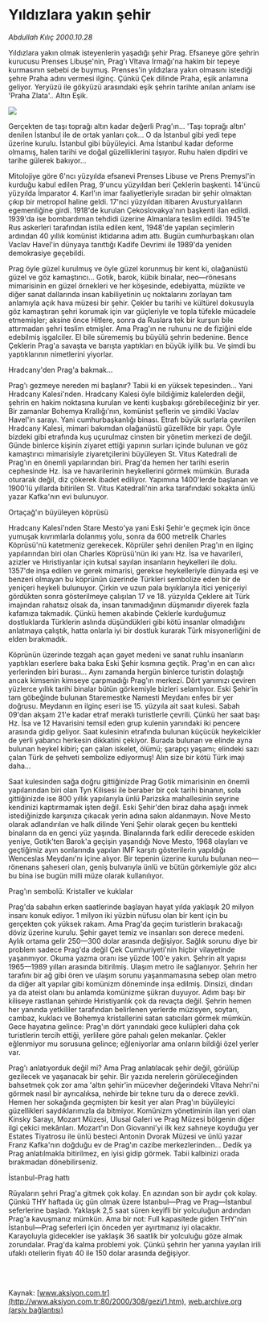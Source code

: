 # Yıldızlara yakın şehir

*Abdullah Kılıç 2000.10.28*

<div>
 <p class="spot">
  Yıldızlara yakın olmak isteyenlerin yaşadığı şehir Prag. Efsaneye göre şehrin kurucusu Prenses Libuşe'nin, Prag'ı Vltava Irmağı'na hakim bir tepeye kurmasının sebebi de buymuş. Prenses'in yıldızlara yakın olmasını istediği şehre Praha adını vermesi ilginç. Çünkü Çek dilinde Praha, eşik anlamına geliyor. Yeryüzü ile gökyüzü arasındaki eşik şehrin tarihte anılan anlamı ise 'Praha Zlata'.. Altın Eşik.
 </p>
 <p class="metin">
 </p>
 <img border="0" src="/web/20020427114643im_/http://www.aksiyon.com.tr/2000/308/resimler/Yildizlara.jpg"/>
 <p class="metin">
  Gerçekten de taşı toprağı altın kadar değerli Prag'ın... 'Taşı toprağı altın' denilen İstanbul ile de ortak yanları çok... O da İstanbul gibi yedi tepe üzerine kurulu. İstanbul gibi büyüleyici. Ama İstanbul kadar deforme olmamış, halen tarihi ve doğal güzelliklerini taşıyor. Ruhu halen dipdiri ve tarihe gülerek bakıyor...
 </p>
 <p class="metin">
  Mitolojiye göre 6'ncı yüzyılda efsanevi Prenses Libuse ve Prens Premysl'in kurduğu kabul edilen Prag, 9'uncu yüzyıldan beri Çeklerin başkenti. 14'üncü yüzyılda İmparator 4. Karl'ın imar faaliyetleriyle sıradan bir şehir olmaktan çıkıp bir metropol haline geldi. 17'nci yüzyıldan itibaren Avusturyalıların egemenliğine girdi. 1918'de kurulan Çekoslovakya'nın başkenti ilan edildi. 1939'da ise bombardıman tehdidi üzerine Almanlara teslim edildi. 1945'te Rus askerleri tarafından istila edilen kent, 1948'de yapılan seçimlerin ardından 40 yıllık komünist iktidarına adım attı. Bugün cumhurbaşkanı olan Vaclav Havel'in dünyaya tanıttığı Kadife Devrimi ile 1989'da yeniden demokrasiye geçebildi.
 </p>
 <p class="metin">
  Prag öyle güzel kurulmuş ve öyle güzel korunmuş bir kent ki, olağanüstü güzel ve göz kamaştırıcı... Gotik, barok, kübik binalar, neo—rönesans mimarisinin en güzel örnekleri ve her köşesinde, edebiyatta, müzikte ve diğer sanat dallarında insan kabiliyetinin uç noktalarını zorlayan tam anlamıyla açık hava müzesi bir şehir. Çekler bu tarihi ve kültürel dokusuyla göz kamaştıran şehri korumak için var güçleriyle ve topla tüfekle mücadele etmemişler; aksine önce Hitlere, sonra da Ruslara tek bir kurşun bile attırmadan şehri teslim etmişler. Ama Prag'ın ne ruhunu ne de fiziğini elde edebilmiş işgalciler. El bile sürememiş bu büyülü şehrin bedenine. Bence Çeklerin Prag'a savaşta ve barışta yaptıkları en büyük iyilik bu. Ve şimdi bu yaptıklarının nimetlerini yiyorlar.
 </p>
 <p class="metin">
  Hradcany'den Prag'a bakmak...
 </p>
 <p class="metin">
  Prag'ı gezmeye nereden mi başlanır? Tabii ki en yüksek tepesinden... Yani Hradcany Kalesi'nden. Hradcany Kalesi öyle bildiğimiz kalelerden değil, şehrin en hakim noktasına kurulan ve kenti kuşbakışı görebileceğiniz bir yer. Bir zamanlar Bohemya Krallığı'nın, komünist şeflerin ve şimdiki Vaclav Havel'in sarayı. Yani cumhurbaşkanlığı binası. Etrafı büyük surlarla çevrilen Hradcany Kalesi, mimari bakımdan olağanüstü güzellikte bir yapı. Öyle bizdeki gibi etrafında kuş uçurulmaz cinsten bir yönetim merkezi de değil. Günde binlerce kişinin ziyaret ettiği yapının surları içinde bulunan ve göz kamaştırıcı mimarisiyle ziyaretçilerini büyüleyen St. Vitus Katedrali de Prag'ın en önemli yapılarından biri. Prag'da hemen her tarihi eserin cephesinde Hz. İsa ve havarilerinin heykellerini görmek mümkün. Burada oturarak değil, diz çökerek ibadet ediliyor. Yapımına 1400'lerde başlanan ve 1900'lü yıllarda bitirilen St. Vitus Katedrali'nin arka tarafındaki sokakta ünlü yazar Kafka'nın evi bulunuyor.
 </p>
 <p class="metin">
  Ortaçağ'ın büyüleyen köprüsü
 </p>
 <p class="metin">
  Hradcany Kalesi'nden Stare Mesto'ya yani Eski Şehir'e geçmek için önce yumuşak kıvrımlarla dolanmış yolu, sonra da 600 metrelik Charles Köprüsü'nü katetmeniz gerekecek. Köprüler şehri denilen Prag'ın en ilginç yapılarından biri olan Charles Köprüsü'nün iki yanı Hz. İsa ve havarileri, azizler ve Hıristiyanlar için kutsal sayılan insanların heykelleri ile dolu. 1357'de inşa edilen ve gerek mimarisi, gerekse heykelleriyle dünyada eşi ve benzeri olmayan bu köprünün üzerinde Türkleri sembolize eden bir de yeniçeri heykeli bulunuyor. Çirkin ve uzun pala bıyıklarıyla itici yeniçeriyi gördükten sonra gösterilmeye çalışılan 17 ve 18. yüzyılda Çeklere ait Türk imajından rahatsız olsak da, insan tanımadığının düşmanıdır diyerek fazla kafamıza takmadık. Çünkü hemen akabinde Çeklerle kurduğumuz dostluklarda Türklerin aslında düşündükleri gibi kötü insanlar olmadığını anlatmaya çalıştık, hatta onlarla iyi bir dostluk kurarak Türk misyonerliğini de elden bırakmadık.
 </p>
 <p class="metin">
  Köprünün üzerinde tezgah açan gayet medeni ve sanat ruhlu insanların yaptıkları eserlere baka baka Eski Şehir kısmına geçtik. Prag'ın en can alıcı yerlerinden biri burası... Aynı zamanda hergün binlerce turistin dolaştığı ancak kimsenin kimseye çarpmadığı Prag'ın merkezi. Dört yanımızı çeviren yüzlerce yıllık tarihi binalar bütün görkemiyle bizleri selamlıyor. Eski Şehir'in tam göbeğinde bulunan Staremestke Namesti Meydanı enfes bir yer doğrusu. Meydanın en ilginç eseri ise 15. yüzyıla ait saat kulesi. Sabah 09'dan akşam 21'e kadar etraf meraklı turistlerle çevrili. Çünkü her saat başı Hz. İsa ve 12 Havarisini temsil eden grup kulenin yanındaki iki pencere arasında gidip geliyor. Saat kulesinin etrafında bulunan küçücük heykelcikler de yerli yabancı herkesin dikkatini çekiyor. Burada bulunan ve elinde ayna bulunan heykel kibiri; çan çalan iskelet, ölümü; şarapçı yaşamı; elindeki sazı çalan Türk de şehveti sembolize ediyormuş! Alın size bir kötü Türk imajı daha...
 </p>
 <p class="metin">
  Saat kulesinden sağa doğru gittiğinizde Prag Gotik mimarisinin en önemli yapılarından biri olan Tyn Kilisesi ile beraber bir çok tarihi binanın, sola gittiğinizde ise 800 yıllık yapılarıyla ünlü Parizska mahallesinin seyrine kendinizi kaptırmamak işten değil. Eski Şehir'den biraz daha aşağı inmek istediğinizde karşınıza çıkacak yerin adına sakın aldanmayın. Nove Mesto olarak adlandırılan ve halk dilinde Yeni Şehir olarak geçen bu kentteki binaların da en genci yüz yaşında. Binalarında fark edilir derecede eskiden yeniye, Gotik'ten Barok'a geçişin yaşandığı Nove Mesto, 1968 olayları ve geçtiğimiz ayın sonlarında yapılan IMF karşıtı gösterilerin yapıldığı Wenceslas Meydanı'nı içine alıyor. Bir tepenin üzerine kurulu bulunan neo—rönenans şaheseri olan, geniş bulvarıyla ünlü ve bütün görkemiyle göz alıcı bu bina ise bugün milli müze olarak kullanılıyor.
 </p>
 <p class="metin">
  Prag'ın sembolü: Kristaller ve kuklalar
 </p>
 <p class="metin">
  Prag'da sabahın erken saatlerinde başlayan hayat yılda yaklaşık 20 milyon insanı konuk ediyor. 1 milyon iki yüzbin nüfusu olan bir kent için bu gerçekten çok yüksek rakam. Ama Prag'da geçim turistlerin bırakacağı döviz üzerine kurulu. Şehir gayet temiz ve insanları son derece medeni. Aylık ortama gelir 250—300 dolar arasında değişiyor. Sağlık sorunu diye bir problem sadece Prag'da değil Çek Cumhuriyeti'nin hiçbir vilayetinde yaşanmıyor. Okuma yazma oranı ise yüzde 100'e yakın. Şehrin alt yapısı 1965—1989 yılları arasında bitirilmiş. Ulaşım metro ile sağlanıyor. Şehrin her tarafını bir ağ gibi ören ve ulaşım sorunu yaşanmamasına sebep olan metro da diğer alt yapılar gibi komünizm döneminde inşa edilmiş. Dinsizi, dindarı ya da ateist olanı bu anlamda komünizme şükran duyuyor. Adım başı bir kiliseye rastlanan şehirde Hıristiyanlık çok da revaçta değil. Şehrin hemen her yanında yetkililer tarafından belirlenen yerlerde müzisyen, soytarı, cambaz, kuklacı ve Bohemya kristallerini satan satıcıları görmek mümkün. Gece hayatına gelince: Prag'ın dört yanındaki gece kulüpleri daha çok turistlerin tercih ettiği, yerlilere göre pahalı gelen mekanlar. Çekler eğlenmiyor mu sorusuna gelince; eğleniyorlar ama onların bildiği özel yerler var.
 </p>
 <p class="metin">
  Prag'ı anlatıyorduk değil mi? Ama Prag anlatılacak şehir değil, görülüp gezilecek ve yaşanacak bir şehir. Bir yazıda nerelerin görüleceğinden bahsetmek çok zor ama 'altın şehir'in mücevher değerindeki Vltava Nehri'ni görmek nasıl bir ayrıcalıksa, nehirde bir tekne turu da o derece zevkli. Hemen her sokağında geçmişten bir kesit yer alan Prag'ın büyüleyici güzellikleri saydıklarımızla da bitmiyor. Komünizm yönetiminin ilan yeri olan Kinsky Sarayı, Mozart Müzesi, Ulusal Galeri ve Prag Müzesi bölgenin diğer ilgi çekici mekânları. Mozart'ın Don Giovanni'yi ilk kez sahneye koyduğu yer Estates Tiyatrosu ile ünlü besteci Antonin Dvorak Müzesi ve ünlü yazar Franz Kafka'nın doğduğu ev de Prag'ın cazibe merkezlerinden... Dedik ya Prag anlatılmakla bitirilmez, en iyisi gidip görmek. Tabii kalbinizi orada bırakmadan dönebilirseniz.
 </p>
 <p class="metin">
 </p>
 <p class="arabaslik">
  İstanbul-Prag hattı
 </p>
 <p class="metin">
  Rüyaların şehri Prag'a gitmek çok kolay. En azından son bir aydır çok kolay. Çünkü THY haftada üç gün olmak üzere İstanbul—Prag ve Prag—İstanbul seferlerine başladı. Yaklaşık 2,5 saat süren keyifli bir yolculuğun ardından Prag'a kavuşmanız mümkün. Ama bir not: Full kapasitede giden THY'nin İstanbul—Prag seferleri için önceden yer ayırtmanız iyi olacaktır. Karayoluyla gidecekler ise yaklaşık 36 saatlik bir yolculuğu göze almak zorundalar. Prag'da kalma problemi yok. Çünkü şehrin her yanına yayılan irili ufaklı otellerin fiyatı 40 ile 150 dolar arasında değişiyor.
 </p>
 <p class="metin">
 </p>
 <p class="metin">
 </p>
 <br/>
 <br/>
</div>

Kaynak: [www.aksiyon.com.tr](http://www.aksiyon.com.tr:80/2000/308/gezi/1.htm), [web.archive.org (arşiv bağlantısı)](http://web.archive.org/web/20020427114643/http://www.aksiyon.com.tr:80/2000/308/gezi/1.htm)
